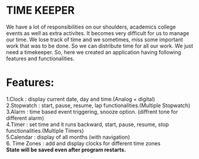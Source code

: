 #  TIME KEEPER

We have a lot of responsibilities on our shoulders, academics college events as well as extra activites.
It becomes very difficult for us to manage our time.
We lose track of time and we sometimes, miss some important work that was to be done.
So we can distribute time for all our work. We just need a timekeeper.
So, here we created an application having following features and functionalities.

# Features:
1.Clock : display current date, day and time.(Analog + digital)<br />
2.Stopwatch : start, pause, resume, lap functionalities.(Multiple Stopwatch)<br />
3.Alarm : time based event triggering, snooze option. (diffrent tone for different alarm)<br />
4.Timer : set time and it runs backward, start, pause, resume, stop functionalities.(Multiple Timers)<br />
5.Calendar : display of all months (with navigation)<br />
6. Time Zones : add and display clocks for different time zones<br />
**State will be saved even after program restarts.**
